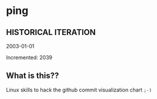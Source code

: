 # ping

## HISTORICAL ITERATION
2003-01-01

Incremented: 2039

## What is this?? 
Linux skills to hack the github commit visualization chart `;-)`
